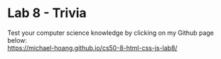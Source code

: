 # Lab 8 - Trivia
Test your computer science knowledge by clicking on my Github page below:
<br>
https://michael-hoang.github.io/cs50-8-html-css-js-lab8/
